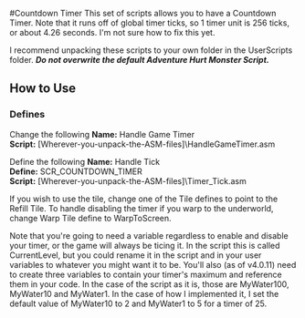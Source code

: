 #Countdown Timer
This set of scripts allows you to have a Countdown Timer. Note that it runs off of global timer ticks, so 1 timer unit is 256 ticks, or about 4.26 seconds.
I'm not sure how to fix this yet.

I recommend unpacking these scripts to your own folder in the UserScripts folder.
**_Do not overwrite the default Adventure Hurt Monster Script._**

## How to Use
### Defines
Change the following
**Name:** Handle Game Timer  
**Script:** [Wherever-you-unpack-the-ASM-files]\HandleGameTimer.asm

Define the following
**Name:** Handle Tick  
**Define:** SCR_COUNTDOWN_TIMER  
**Script:** [Wherever-you-unpack-the-ASM-files]\Timer_Tick.asm



If you wish to use the tile, change one of the Tile defines to point to the Refill Tile.
To handle disabling the timer if you warp to the underworld, change Warp Tile define to WarpToScreen.

Note that you're going to need a variable regardless to enable and disable your timer, or the game will
always be ticing it. In the script this is called CurrentLevel, but you could rename it in the script and in your user variables to whatever you might want it to be.
You'll also (as of v4.0.11) need to create three variables to contain your timer's maximum and reference them in your code. In the case of the script as it is, those are MyWater100, MyWater10 and MyWater1. In the case of how I implemented it, I set the default value of MyWater10 to 2 and MyWater1 to 5 for a timer of 25.